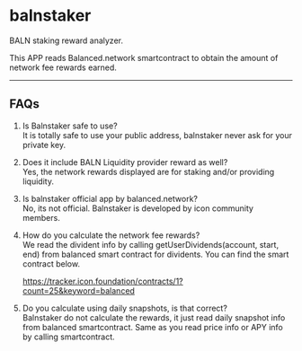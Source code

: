 # balnstaker

BALN staking reward analyzer.

This APP reads Balanced.network smartcontract
to obtain the amount of network fee rewards 
earned.

----
FAQs
----
1) Is Balnstaker safe to use? </br>
It is totally safe to use your public address, balnstaker never ask for your private key.


2) Does it include BALN Liquidity provider reward as well? </br>
Yes, the network rewards displayed are for staking and/or providing liquidity.


3) Is balnstaker official app by balanced.network? </br>
No, its not official. Balnstaker is developed by icon community members.


4) How do you calculate the network fee rewards? </br>
We read the divident info by calling getUserDividends(account, start, end) from balanced smart contract for dividents.
     You can find the smart contract below.    

     https://tracker.icon.foundation/contracts/1?count=25&keyword=balanced


5) Do you calculate using daily snapshots, is that correct? </br>
Balnstaker do not calculate the rewards, it just read daily snapshot info from balanced smartcontract. Same as you read price info or APY info by calling smartcontract.
